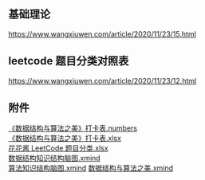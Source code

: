 ## 基础理论

https://www.wangxiuwen.com/article/2020/11/23/15.html

## leetcode 题目分类对照表

https://www.wangxiuwen.com/article/2020/11/23/12.html

## 附件

<a href="./attachments/《数据结构与算法之美》打卡表.numbers" target="_blank">《数据结构与算法之美》打卡表.numbers</a>   
<a href="./attachments/《数据结构与算法之美》打卡表.xlsx" target="_blank">《数据结构与算法之美》打卡表.xlsx</a>  
<a href="./attachments/花花酱 LeetCode 题目分类.xlsx" target="_blank">花花酱 LeetCode 题目分类.xlsx</a>  
<a href="./attachments/数据结构知识结构脑图.xmind" target="_blank">数据结构知识结构脑图.xmind</a>  
<a href="./attachments/算法知识结构脑图.xmind" target="_blank">算法知识结构脑图.xmind</a>
<a href="./attachments/数据结构与算法之美.xmind" target="_blank">数据结构与算法之美.xmind</a>
